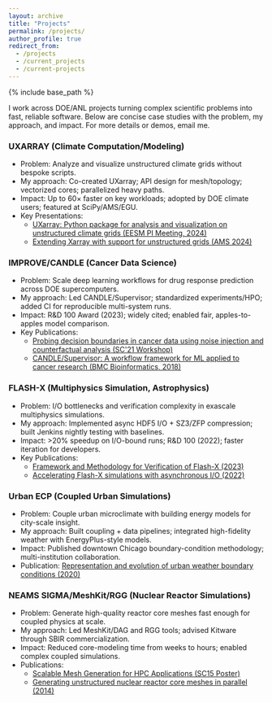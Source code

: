 ```yaml
---
layout: archive
title: "Projects"
permalink: /projects/
author_profile: true
redirect_from:
  - /projects
  - /current_projects
  - /current-projects
---
```


{% include base_path %}

I work across DOE/ANL projects turning complex scientific problems into fast, reliable software. Below are concise case studies with the problem, my approach, and impact. For more details or demos, email me.

### UXARRAY (Climate Computation/Modeling)
- Problem: Analyze and visualize unstructured climate grids without bespoke scripts.
- My approach: Co-created UXarray; API design for mesh/topology; vectorized cores; parallelized heavy paths.
- Impact: Up to 60× faster on key workloads; adopted by DOE climate users; featured at SciPy/AMS/EGU.
- Key Presentations:
  - [UXarray: Python package for analysis and visualization on unstructured climate grids (EESM PI Meeting, 2024)](https://climatemodeling.science.energy.gov/presentations/uxarray-python-package-analysis-and-visualization-model-output-unstructured-climate)
  - [Extending Xarray with support for unstructured grids (AMS 2024)](https://ams.confex.com/ams/104ANNUAL/meetingapp.cgi/Paper/434638)

### IMPROVE/CANDLE (Cancer Data Science)
- Problem: Scale deep learning workflows for drug response prediction across DOE supercomputers.
- My approach: Led CANDLE/Supervisor; standardized experiments/HPO; added CI for reproducible multi-system runs.
- Impact: R&D 100 Award (2023); widely cited; enabled fair, apples-to-apples model comparison.
- Key Publications:
  - [Probing decision boundaries in cancer data using noise injection and counterfactual analysis (SC'21 Workshop)](https://web.cels.anl.gov/~woz/papers/Counterfactuals_2021.pdf)
  - [CANDLE/Supervisor: A workflow framework for ML applied to cancer research (BMC Bioinformatics, 2018)](https://link.springer.com/article/10.1186/s12859-018-2508-4)

### FLASH-X (Multiphysics Simulation, Astrophysics)
- Problem: I/O bottlenecks and verification complexity in exascale multiphysics simulations.
- My approach: Implemented async HDF5 I/O + SZ3/ZFP compression; built Jenkins nightly testing with baselines.
- Impact: >20% speedup on I/O-bound runs; R&D 100 (2022); faster iteration for developers.
- Key Publications:
  - [Framework and Methodology for Verification of Flash-X (2023)](https://ieeexplore.ieee.org/abstract/document/10487352)
  - [Accelerating Flash-X simulations with asynchronous I/O (2022)](https://ieeexplore.ieee.org/abstract/document/10026923)

### Urban ECP (Coupled Urban Simulations)
- Problem: Couple urban microclimate with building energy models for city-scale insight.
- My approach: Built coupling + data pipelines; integrated high-fidelity weather with EnergyPlus-style models.
- Impact: Published downtown Chicago boundary-condition methodology; multi-institution collaboration.
- Publication: [Representation and evolution of urban weather boundary conditions (2020)](https://www.tandfonline.com/doi/abs/10.1080/19401493.2018.1534275)

### NEAMS SIGMA/MeshKit/RGG (Nuclear Reactor Simulations)
- Problem: Generate high-quality reactor core meshes fast enough for coupled physics at scale.
- My approach: Led MeshKit/DAG and RGG tools; advised Kitware through SBIR commercialization.
- Impact: Reduced core-modeling time from weeks to hours; enabled complex coupled simulations.
- Publications:
  - [Scalable Mesh Generation for HPC Applications (SC15 Poster)](https://sc15.supercomputing.org/sites/all/themes/SC15images/tech_poster/poster_files/post319s2-file3.pdf)
  - [Generating unstructured nuclear reactor core meshes in parallel (2014)](https://www.sciencedirect.com/science/article/pii/S1877705814016750)